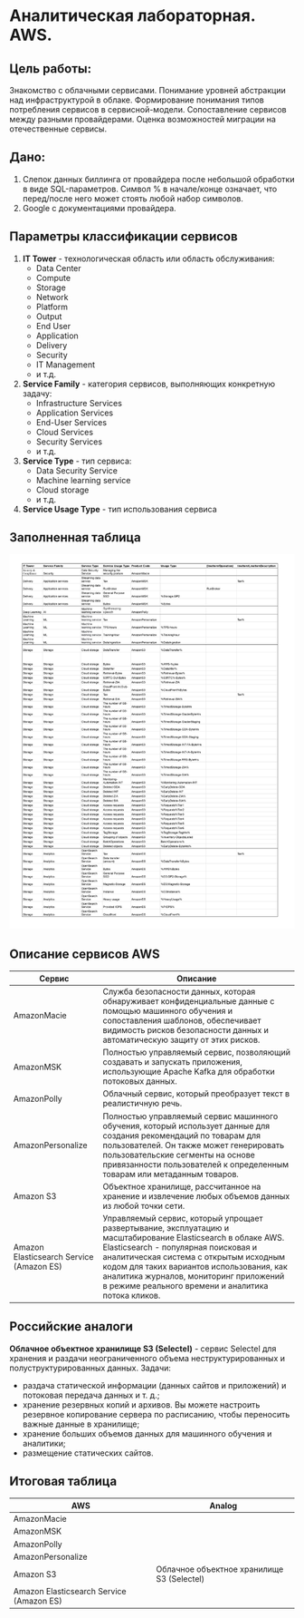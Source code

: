 # Аналитическая лабораторная. AWS.
## Цель работы: 
Знакомство с облачными сервисами. Понимание уровней абстракции над инфраструктурой в облаке. Формирование понимания типов потребления сервисов в сервисной-модели. Сопоставление сервисов между разными провайдерами. Оценка возможностей миграции на отечественные сервисы.

## Дано:
1. Слепок данных биллинга от провайдера после небольшой обработки в виде SQL-параметров. Символ % в начале/конце означает, что перед/после него может стоять любой набор символов.
2. Google с документациями провайдера.

## Параметры классификации сервисов
1. **IT Tower** - технологическая область или область обслуживания:
    - Data Center 
    - Compute
    - Storage
    - Network 
    - Platform
    - Output 
    - End User
    - Application
    - Delivery 
    - Security 
    - IT Management
    - и т.д.
2. **Service Family** - категория сервисов, выполняющих конкретную задачу:
    - Infrastructure Services
    - Application Services
    - End-User Services
    - Cloud Services
    - Security Services
    - и т.д.
3. **Service Type** - тип сервиса:
    - Data Security Service
    - Machine learning service
    - Cloud storage
    - и т.д.
4. **Service Usage Type** - тип использования сервиса

## Заполненная таблица
![/AWS vukha table.jpg](https://github.com/verkalacheva/aws_vukha/blob/main/AWS%20vukha%20table.jpg)
## Описание сервисов AWS
| Сервис                                   | Описание                                                                                                                                                                                                                                                                                                                                         |
|------------------------------------------|--------------------------------------------------------------------------------------------------------------------------------------------------------------------------------------------------------------------------------------------------------------------------------------------------------------------------------------------------|
| AmazonMacie                              | Служба безопасности данных, которая обнаруживает конфиденциальные данные с помощью машинного обучения и сопоставления шаблонов, обеспечивает видимость рисков безопасности данных и автоматическую защиту от этих рисков.                                                                                                                    |
| AmazonMSK                                | Полностью управляемый сервис, позволяющий создавать и запускать приложения, использующие Apache Kafka для обработки потоковых данных.                                                                                                                                                                                                            |
| AmazonPolly                              | Облачный сервис, который преобразует текст в реалистичную речь.                                                                                                                                                                                                                                                                              |
| AmazonPersonalize                        | Полностью управляемый сервис машинного обучения, который использует данные для создания рекомендаций по товарам для пользователей. Он также может генерировать пользовательские сегменты на основе привязанности пользователей к определенным товарам или метаданным товаров.                                                     |
| Amazon S3                                | Объектное хранилище, рассчитанное на хранение и извлечение любых объемов данных из любой точки сети.                                                                                                                                                                                                                                         |
| Amazon Elasticsearch Service (Amazon ES) | Управляемый сервис, который упрощает развертывание, эксплуатацию и масштабирование Elasticsearch в облаке AWS. Elasticsearch - популярная поисковая и аналитическая система с открытым исходным кодом для таких вариантов использования, как аналитика журналов, мониторинг приложений в режиме реального времени и аналитика потока кликов. |

## Российские аналоги
**Облачное объектное хранилище S3 (Selectel)** - сервис Selectel для хранения и раздачи неограниченного объема неструктурированных и полуструктурированных данных. 
Задачи: 
* раздача статической информации (данных сайтов и приложений) и потоковая передача данных и т. д.;
* хранение резервных копий и архивов. Вы можете настроить резервное копирование сервера по расписанию, чтобы переносить важные данные в хранилище;
* хранение больших объемов данных для машинного обучения и аналитики;
* размещение статических сайтов.

## Итоговая таблица
| AWS                                      | Analog                                     |
|------------------------------------------|--------------------------------------------|
| AmazonMacie                              |                                            |
| AmazonMSK                                |                                            |
| AmazonPolly                              |                                            |
| AmazonPersonalize                        |                                            |
| Amazon S3                                | Облачное объектное хранилище S3 (Selectel) |
| Amazon Elasticsearch Service (Amazon ES) |                                            |
